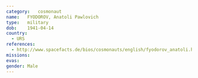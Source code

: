 ```yaml
---
category:	cosmonaut
name:	FYODOROV, Anatoli Pawlovich
type:	military
dob:	1941-04-14
country:
  - URS
references:
  - http://www.spacefacts.de/bios/cosmonauts/english/fyodorov_anatoli.htm
missions:
evas:
gender:	Male
---
```

